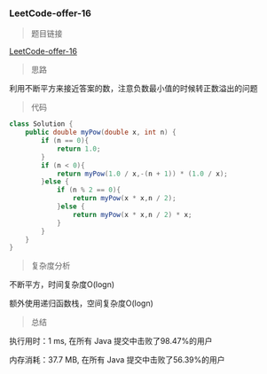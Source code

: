 ### LeetCode-offer-16

> 题目链接

[LeetCode-offer-16](https://leetcode-cn.com/problems/shu-zhi-de-zheng-shu-ci-fang-lcof/)

> 思路

利用不断平方来接近答案的数，注意负数最小值的时候转正数溢出的问题

> 代码

```java
class Solution {
    public double myPow(double x, int n) {
        if (n == 0){
            return 1.0;
        }
        if (n < 0){
            return myPow(1.0 / x,-(n + 1)) * (1.0 / x);
        }else {
            if (n % 2 == 0){
                return myPow(x * x,n / 2);
            }else {
                return myPow(x * x,n / 2) * x;
            }
        }
    }
}
```

> 复杂度分析

不断平方，时间复杂度O(logn)

额外使用递归函数栈，空间复杂度O(logn)

> 总结

执行用时：1 ms, 在所有 Java 提交中击败了98.47%的用户

内存消耗：37.7 MB, 在所有 Java 提交中击败了56.39%的用户

